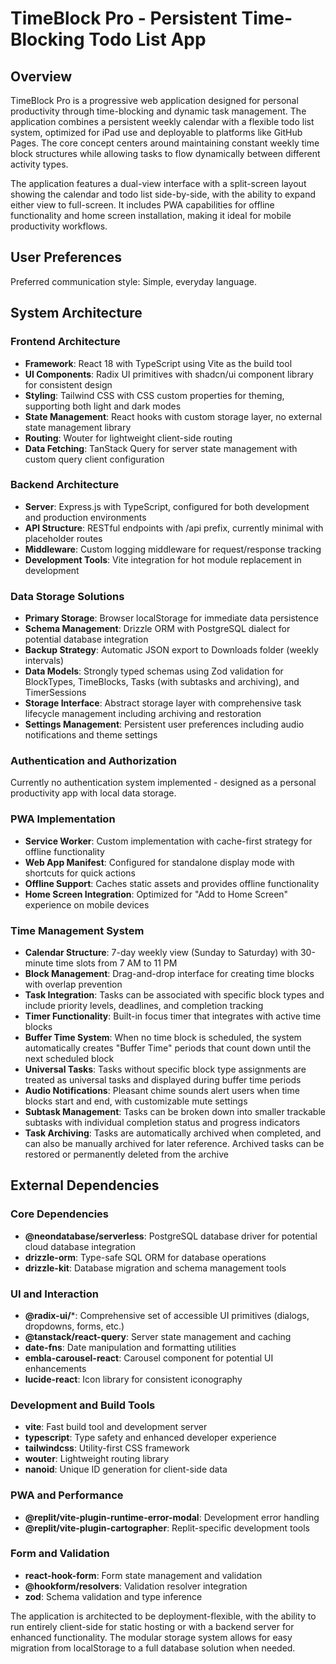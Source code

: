 # TimeBlock Pro - Persistent Time-Blocking Todo List App

## Overview

TimeBlock Pro is a progressive web application designed for personal productivity through time-blocking and dynamic task management. The application combines a persistent weekly calendar with a flexible todo list system, optimized for iPad use and deployable to platforms like GitHub Pages. The core concept centers around maintaining constant weekly time block structures while allowing tasks to flow dynamically between different activity types.

The application features a dual-view interface with a split-screen layout showing the calendar and todo list side-by-side, with the ability to expand either view to full-screen. It includes PWA capabilities for offline functionality and home screen installation, making it ideal for mobile productivity workflows.

## User Preferences

Preferred communication style: Simple, everyday language.

## System Architecture

### Frontend Architecture
- **Framework**: React 18 with TypeScript using Vite as the build tool
- **UI Components**: Radix UI primitives with shadcn/ui component library for consistent design
- **Styling**: Tailwind CSS with CSS custom properties for theming, supporting both light and dark modes
- **State Management**: React hooks with custom storage layer, no external state management library
- **Routing**: Wouter for lightweight client-side routing
- **Data Fetching**: TanStack Query for server state management with custom query client configuration

### Backend Architecture
- **Server**: Express.js with TypeScript, configured for both development and production environments
- **API Structure**: RESTful endpoints with /api prefix, currently minimal with placeholder routes
- **Middleware**: Custom logging middleware for request/response tracking
- **Development Tools**: Vite integration for hot module replacement in development

### Data Storage Solutions
- **Primary Storage**: Browser localStorage for immediate data persistence
- **Schema Management**: Drizzle ORM with PostgreSQL dialect for potential database integration
- **Backup Strategy**: Automatic JSON export to Downloads folder (weekly intervals)
- **Data Models**: Strongly typed schemas using Zod validation for BlockTypes, TimeBlocks, Tasks (with subtasks and archiving), and TimerSessions
- **Storage Interface**: Abstract storage layer with comprehensive task lifecycle management including archiving and restoration
- **Settings Management**: Persistent user preferences including audio notifications and theme settings

### Authentication and Authorization
Currently no authentication system implemented - designed as a personal productivity app with local data storage.

### PWA Implementation
- **Service Worker**: Custom implementation with cache-first strategy for offline functionality
- **Web App Manifest**: Configured for standalone display mode with shortcuts for quick actions
- **Offline Support**: Caches static assets and provides offline functionality
- **Home Screen Integration**: Optimized for "Add to Home Screen" experience on mobile devices

### Time Management System
- **Calendar Structure**: 7-day weekly view (Sunday to Saturday) with 30-minute time slots from 7 AM to 11 PM
- **Block Management**: Drag-and-drop interface for creating time blocks with overlap prevention
- **Task Integration**: Tasks can be associated with specific block types and include priority levels, deadlines, and completion tracking
- **Timer Functionality**: Built-in focus timer that integrates with active time blocks
- **Buffer Time System**: When no time block is scheduled, the system automatically creates "Buffer Time" periods that count down until the next scheduled block
- **Universal Tasks**: Tasks without specific block type assignments are treated as universal tasks and displayed during buffer time periods
- **Audio Notifications**: Pleasant chime sounds alert users when time blocks start and end, with customizable mute settings
- **Subtask Management**: Tasks can be broken down into smaller trackable subtasks with individual completion status and progress indicators
- **Task Archiving**: Tasks are automatically archived when completed, and can also be manually archived for later reference. Archived tasks can be restored or permanently deleted from the archive

## External Dependencies

### Core Dependencies
- **@neondatabase/serverless**: PostgreSQL database driver for potential cloud database integration
- **drizzle-orm**: Type-safe SQL ORM for database operations
- **drizzle-kit**: Database migration and schema management tools

### UI and Interaction
- **@radix-ui/***: Comprehensive set of accessible UI primitives (dialogs, dropdowns, forms, etc.)
- **@tanstack/react-query**: Server state management and caching
- **date-fns**: Date manipulation and formatting utilities
- **embla-carousel-react**: Carousel component for potential UI enhancements
- **lucide-react**: Icon library for consistent iconography

### Development and Build Tools
- **vite**: Fast build tool and development server
- **typescript**: Type safety and enhanced developer experience
- **tailwindcss**: Utility-first CSS framework
- **wouter**: Lightweight routing library
- **nanoid**: Unique ID generation for client-side data

### PWA and Performance
- **@replit/vite-plugin-runtime-error-modal**: Development error handling
- **@replit/vite-plugin-cartographer**: Replit-specific development tools

### Form and Validation
- **react-hook-form**: Form state management and validation
- **@hookform/resolvers**: Validation resolver integration
- **zod**: Schema validation and type inference

The application is architected to be deployment-flexible, with the ability to run entirely client-side for static hosting or with a backend server for enhanced functionality. The modular storage system allows for easy migration from localStorage to a full database solution when needed.